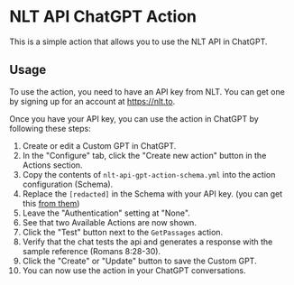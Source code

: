 # NLT API ChatGPT Action

This is a simple action that allows you to use the NLT API in ChatGPT.

## Usage

To use the action, you need to have an API key from NLT. You can get one by signing up for an account at https://nlt.to.

Once you have your API key, you can use the action in ChatGPT by following these steps:

1. Create or edit a Custom GPT in ChatGPT.
2. In the "Configure" tab, click the "Create new action" button in the Actions section.
3. Copy the contents of `nlt-api-gpt-action-schema.yml` into the action configuration (Schema).
4. Replace the `[redacted]` in the Schema with your API key. (you can get this [from them](https://api.nlt.to/))
5. Leave the "Authentication" setting at "None".
6. See that two Available Actions are now shown.
7. Click the "Test" button next to the `GetPassages` action.
8. Verify that the chat tests the api and generates a response with the sample reference (Romans 8:28-30).
9. Click the "Create" or "Update" button to save the Custom GPT.
10. You can now use the action in your ChatGPT conversations.

